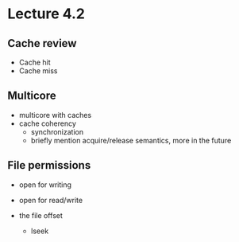 # Lecture 4.2

## Cache review
* Cache hit
* Cache miss

## Multicore

* multicore with caches
* cache coherency
  * synchronization
  * briefly mention acquire/release semantics, more in the future

## File permissions
* open for writing
* open for read/write

* the file offset
    * lseek

